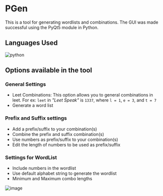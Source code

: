 # PGen
This is a tool for generating wordlists and combinations.
The GUI was made successful using the PyQt5 module in Python.

## Languages Used
<img src = "https://img.shields.io/badge/python%20-%236C0101.svg?style=for-the-badge&logo=python&logoColor=white" alt="python"/>

## Options available in the tool
### General Settings
- Leet Combinations: This option allows you to general combinations in leet. For ex: `leet` in _"Leet Speak"_ is `1337`, where `l = 1`, `e = 3`, and `t = 7`
- Generate a word list

### Prefix and Suffix settings
- Add a prefix/suffix to your combination(s)
- Combine the prefix and suffix combination(s)
- Use numbers as prefix/suffix to your combination(s)
- Edit the length of numbers to be used as prefix/suffix

### Settings for WordList
- Include numbers in the wordlist
- Use default alphabet string to generate the wordlist
- Minimum and Maximum combo lengths

![image](https://user-images.githubusercontent.com/69053040/112035440-8ee0ff80-8b65-11eb-8e50-c59363f9adcc.png)
